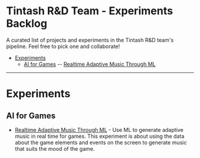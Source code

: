 # Tintash R&D Team - Experiments Backlog
A curated list of projects and experiments in the Tintash R&D team's pipeline. Feel free to pick one and collaborate!

- [Experiments](#experiments)
    - [AI for Games](#ai-for-games)
        -- [Realtime Adaptive Music Through ML](#adaptuive-music)

- - -

# Experiments 
    
## AI for Games

* [Realtime Adaptive Music Through ML](https://github.com/tintash/gringotts/tree/master/RnD_Experiments/Adaptive_Music_Generation) - Use ML to generate adaptive music in real time for games. This experiment is about using the data about the game elements and events on the screen to generate music that suits the mood of the game.
